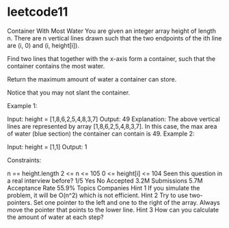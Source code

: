 # leetcode11
Container With Most Water
You are given an integer array height of length n. There are n vertical lines drawn such that the two endpoints of the ith line are (i, 0) and (i, height[i]).

Find two lines that together with the x-axis form a container, such that the container contains the most water.

Return the maximum amount of water a container can store.

Notice that you may not slant the container.

 

Example 1:


Input: height = [1,8,6,2,5,4,8,3,7]
Output: 49
Explanation: The above vertical lines are represented by array [1,8,6,2,5,4,8,3,7]. In this case, the max area of water (blue section) the container can contain is 49.
Example 2:

Input: height = [1,1]
Output: 1
 

Constraints:

n == height.length
2 <= n <= 105
0 <= height[i] <= 104
Seen this question in a real interview before?
1/5
Yes
No
Accepted
3.2M
Submissions
5.7M
Acceptance Rate
55.9%
Topics
Companies
Hint 1
If you simulate the problem, it will be O(n^2) which is not efficient.
Hint 2
Try to use two-pointers. Set one pointer to the left and one to the right of the array. Always move the pointer that points to the lower line.
Hint 3
How can you calculate the amount of water at each step?
